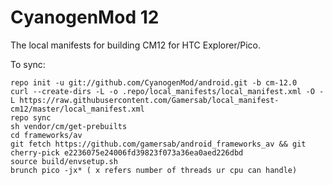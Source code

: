 CyanogenMod 12
==============

The local manifests for building CM12 for HTC Explorer/Pico.

To sync:

    repo init -u git://github.com/CyanogenMod/android.git -b cm-12.0
    curl --create-dirs -L -o .repo/local_manifests/local_manifest.xml -O -L https://raw.githubusercontent.com/Gamersab/local_manifest-cm12/master/local_manifest.xml
    repo sync
    sh vendor/cm/get-prebuilts
    cd frameworks/av
    git fetch https://github.com/gamersab/android_frameworks_av && git cherry-pick e2236075e24006fd39823f073a36ea0aed226dbd
    source build/envsetup.sh
    brunch pico -jx* ( x refers number of threads ur cpu can handle)

